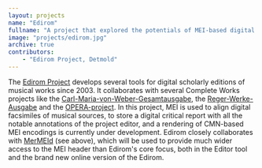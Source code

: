 ```yaml
---
layout: projects
name: "Edirom"
fullname: "A project that explored the potentials of MEI-based digital scholarly editions of music, which has been adopted by many editorial projects"
image: "projects/edirom.jpg"
archive: true
contributors: 
    - "Edirom Project, Detmold"
---
```

The [Edirom Project](http://www.edirom.de) develops several tools for digital scholarly editions of musical works since 2003\. It collaborates with several Complete Works projects like the [Carl-Maria-von-Weber-Gesamtausgabe](http://www.weber-gesamtausgabe.de), the [Reger-Werke-Ausgabe](https://www.max-reger-institut.de/de/reger-werkausgabe/reger-werkausgabe) and the [OPERA-project](http://www.adwmainz.de/?id=1893&L=0). In this project, MEI is used to align digital facsimiles of musical sources, to store a digital critical report with all the notable annotations of the project editor, and a rendering of CMN-based MEI encodings is currently under development. Edirom closely collaborates with [MerMEId](http://www.kb.dk/en/nb/dcm/projekter/mermeid.html) (see above), which will be used to provide much wider access to the MEI header than Edirom's core focus, both in the Editor tool and the brand new online version of the Edirom.
